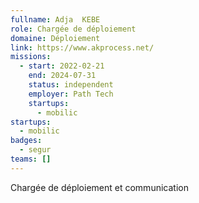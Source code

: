 ```yaml
---
fullname: Adja  KEBE
role: Chargée de déploiement
domaine: Déploiement
link: https://www.akprocess.net/
missions:
  - start: 2022-02-21
    end: 2024-07-31
    status: independent
    employer: Path Tech
    startups:
      - mobilic
startups:
  - mobilic
badges:
  - segur
teams: []
---
```

Chargée de déploiement et communication